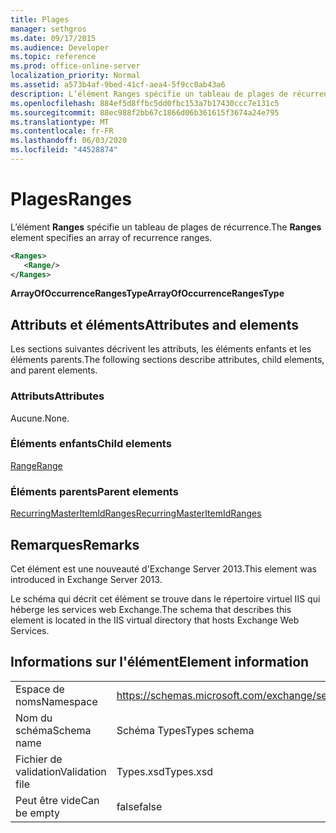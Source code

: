 ```yaml
---
title: Plages
manager: sethgros
ms.date: 09/17/2015
ms.audience: Developer
ms.topic: reference
ms.prod: office-online-server
localization_priority: Normal
ms.assetid: a573b4af-9bed-41cf-aea4-5f9cc0ab43a6
description: L’élément Ranges spécifie un tableau de plages de récurrence.
ms.openlocfilehash: 884ef5d8ffbc5dd0fbc153a7b17430ccc7e131c5
ms.sourcegitcommit: 88ec988f2bb67c1866d06b361615f3674a24e795
ms.translationtype: MT
ms.contentlocale: fr-FR
ms.lasthandoff: 06/03/2020
ms.locfileid: "44528874"
---
```

# <a name="ranges"></a><span data-ttu-id="bd0b2-103">Plages</span><span class="sxs-lookup"><span data-stu-id="bd0b2-103">Ranges</span></span>

<span data-ttu-id="bd0b2-104">L’élément **Ranges** spécifie un tableau de plages de récurrence.</span><span class="sxs-lookup"><span data-stu-id="bd0b2-104">The **Ranges** element specifies an array of recurrence ranges.</span></span> 
  
```XML
<Ranges>
   <Range/>
</Ranges>
```

 <span data-ttu-id="bd0b2-105">**ArrayOfOccurrenceRangesType**</span><span class="sxs-lookup"><span data-stu-id="bd0b2-105">**ArrayOfOccurrenceRangesType**</span></span>
## <a name="attributes-and-elements"></a><span data-ttu-id="bd0b2-106">Attributs et éléments</span><span class="sxs-lookup"><span data-stu-id="bd0b2-106">Attributes and elements</span></span>

<span data-ttu-id="bd0b2-107">Les sections suivantes décrivent les attributs, les éléments enfants et les éléments parents.</span><span class="sxs-lookup"><span data-stu-id="bd0b2-107">The following sections describe attributes, child elements, and parent elements.</span></span>
  
### <a name="attributes"></a><span data-ttu-id="bd0b2-108">Attributs</span><span class="sxs-lookup"><span data-stu-id="bd0b2-108">Attributes</span></span>

<span data-ttu-id="bd0b2-109">Aucune.</span><span class="sxs-lookup"><span data-stu-id="bd0b2-109">None.</span></span>
  
### <a name="child-elements"></a><span data-ttu-id="bd0b2-110">Éléments enfants</span><span class="sxs-lookup"><span data-stu-id="bd0b2-110">Child elements</span></span>

[<span data-ttu-id="bd0b2-111">Range</span><span class="sxs-lookup"><span data-stu-id="bd0b2-111">Range</span></span>](range.md)
  
### <a name="parent-elements"></a><span data-ttu-id="bd0b2-112">Éléments parents</span><span class="sxs-lookup"><span data-stu-id="bd0b2-112">Parent elements</span></span>

[<span data-ttu-id="bd0b2-113">RecurringMasterItemIdRanges</span><span class="sxs-lookup"><span data-stu-id="bd0b2-113">RecurringMasterItemIdRanges</span></span>](recurringmasteritemidranges.md)
  
## <a name="remarks"></a><span data-ttu-id="bd0b2-114">Remarques</span><span class="sxs-lookup"><span data-stu-id="bd0b2-114">Remarks</span></span>

<span data-ttu-id="bd0b2-115">Cet élément est une nouveauté d'Exchange Server 2013.</span><span class="sxs-lookup"><span data-stu-id="bd0b2-115">This element was introduced in Exchange Server 2013.</span></span>
  
<span data-ttu-id="bd0b2-116">Le schéma qui décrit cet élément se trouve dans le répertoire virtuel IIS qui héberge les services web Exchange.</span><span class="sxs-lookup"><span data-stu-id="bd0b2-116">The schema that describes this element is located in the IIS virtual directory that hosts Exchange Web Services.</span></span>
  
## <a name="element-information"></a><span data-ttu-id="bd0b2-117">Informations sur l'élément</span><span class="sxs-lookup"><span data-stu-id="bd0b2-117">Element information</span></span>

|||
|:-----|:-----|
|<span data-ttu-id="bd0b2-118">Espace de noms</span><span class="sxs-lookup"><span data-stu-id="bd0b2-118">Namespace</span></span>  <br/> |https://schemas.microsoft.com/exchange/services/2006/types  <br/> |
|<span data-ttu-id="bd0b2-119">Nom du schéma</span><span class="sxs-lookup"><span data-stu-id="bd0b2-119">Schema name</span></span>  <br/> |<span data-ttu-id="bd0b2-120">Schéma Types</span><span class="sxs-lookup"><span data-stu-id="bd0b2-120">Types schema</span></span>  <br/> |
|<span data-ttu-id="bd0b2-121">Fichier de validation</span><span class="sxs-lookup"><span data-stu-id="bd0b2-121">Validation file</span></span>  <br/> |<span data-ttu-id="bd0b2-122">Types.xsd</span><span class="sxs-lookup"><span data-stu-id="bd0b2-122">Types.xsd</span></span>  <br/> |
|<span data-ttu-id="bd0b2-123">Peut être vide</span><span class="sxs-lookup"><span data-stu-id="bd0b2-123">Can be empty</span></span>  <br/> |<span data-ttu-id="bd0b2-124">false</span><span class="sxs-lookup"><span data-stu-id="bd0b2-124">false</span></span>  <br/> |
   

